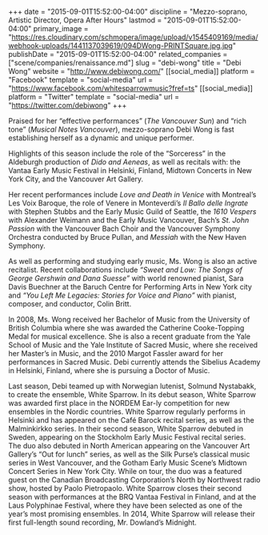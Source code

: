 +++
date = "2015-09-01T15:52:00-04:00"
discipline = "Mezzo-soprano, Artistic Director, Opera After Hours"
lastmod = "2015-09-01T15:52:00-04:00"
primary_image = "https://res.cloudinary.com/schmopera/image/upload/v1545409169/media/webhook-uploads/1441137039619/094DWong-PRINTSquare.jpg.jpg"
publishDate = "2015-09-01T15:52:00-04:00"
related_companies = ["scene/companies/renaissance.md"]
slug = "debi-wong"
title = "Debi Wong"
website = "http://www.debiwong.com/"
[[social_media]]
platform = "Facebook"
template = "social-media"
url = "https://www.facebook.com/whitesparrowmusic?fref=ts"
[[social_media]]
platform = "Twitter"
template = "social-media"
url = "https://twitter.com/debiwong"
+++

Praised for her “effective performances” (*The Vancouver Sun*) and “rich tone” (*Musical Notes Vancouver*), mezzo-soprano Debi Wong is fast establishing herself as a dynamic and unique performer.

Highlights of this season include the role of the “Sorceress” in the Aldeburgh production of *Dido and Aeneas*, as well as recitals with: the Vantaa Early Music Festival in Helsinki, Finland, Midtown Concerts in New York City, and the Vancouver Art Gallery.

Her recent performances include *Love and Death in Venice* with Montreal’s Les Voix Baroque, the role of Venere in Monteverdi’s *Il Ballo delle Ingrate* with Stephen Stubbs and the Early Music Guild of Seattle, the *1610 Vespers* with Alexander Weimann and the Early Music Vancouver, Bach’s *St. John Passion* with the Vancouver Bach Choir and the Vancouver Symphony Orchestra conducted by Bruce Pullan, and *Messiah* with the New Haven Symphony.

As well as performing and studying early music, Ms. Wong is also an active recitalist. Recent collaborations include *“Sweet and Low: The Songs of George Gershwin and Dana Suesse”* with world renowned pianist, Sara Davis Buechner at the Baruch Centre for Performing Arts in New York city and *“You Left Me Legacies: Stories for Voice and Piano”* with pianist, composer, and conductor, Colin Britt.

In 2008, Ms. Wong received her Bachelor of Music from the University of British Columbia where she was awarded the Catherine Cooke-Topping Medal for musical excellence.  She is also a recent graduate from the Yale School of Music and the Yale Institute of Sacred Music, where she received her Master’s in Music, and the 2010 Margot Fassler award for her performances in Sacred Music. Debi currently attends the Sibelius Academy in Helsinki, Finland, where she is pursuing a Doctor of Music.

Last season, Debi teamed up with Norwegian lutenist, Solmund Nystabakk, to create the ensemble, White Sparrow. In its debut season, White Sparrow was awarded first place in the NORDEM Ear-ly competition for new ensembles in the Nordic countries. White Sparrow regularly performs in Helsinki and has appeared on the Café Barock recital series, as well as the Malminkirkko series.  In their second season, White Sparrow debuted in Sweden, appearing on the Stockholm Early Music Festival recital series.  The duo also debuted in North American appearing on the Vancouver Art Gallery’s “Out for lunch” series, as well as the Silk Purse’s classical music series in West Vancouver, and the Gotham Early Music Scene’s Midtown Concert Series in New York City.  While on tour, the duo was a featured guest on the Canadian Broadcasting Corporation’s North by Northwest radio show, hosted by Paolo Pietropaolo.  White Sparrow closes their second season with performances at the BRQ Vantaa Festival in Finland, and at the Laus Polyphinae Festival, where they have been selected as one of the year’s most promising ensembles.  In 2014, White Sparrow will release their first full-length sound recording, Mr. Dowland’s Midnight.

